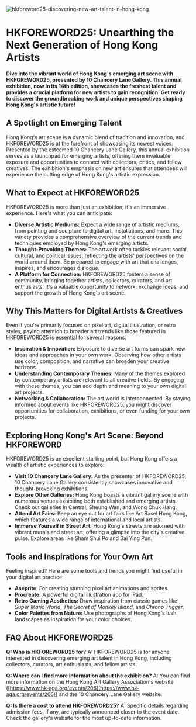 ![hkforeword25-discovering-new-art-talent-in-hong-kong](https://images.pexels.com/photos/33206604/pexels-photo-33206604.jpeg?auto=compress&cs=tinysrgb&fit=crop&h=627&w=1200)

# HKFOREWORD25: Unearthing the Next Generation of Hong Kong Artists

**Dive into the vibrant world of Hong Kong's emerging art scene with HKFOREWORD25, presented by 10 Chancery Lane Gallery. This annual exhibition, now in its 14th edition, showcases the freshest talent and provides a crucial platform for new artists to gain recognition. Get ready to discover the groundbreaking work and unique perspectives shaping Hong Kong's artistic future!**

## A Spotlight on Emerging Talent

Hong Kong's art scene is a dynamic blend of tradition and innovation, and HKFOREWORD25 is at the forefront of showcasing its newest voices. Presented by the esteemed 10 Chancery Lane Gallery, this annual exhibition serves as a launchpad for emerging artists, offering them invaluable exposure and opportunities to connect with collectors, critics, and fellow creatives. The exhibition's emphasis on new art ensures that attendees will experience the cutting edge of Hong Kong's artistic expression.

## What to Expect at HKFOREWORD25

HKFOREWORD25 is more than just an exhibition; it's an immersive experience. Here's what you can anticipate:

*   **Diverse Artistic Mediums:** Expect a wide range of artistic mediums, from painting and sculpture to digital art, installations, and more. This variety provides a comprehensive overview of the current trends and techniques employed by Hong Kong's emerging artists.
*   **Thought-Provoking Themes:** The artwork often tackles relevant social, cultural, and political issues, reflecting the artists' perspectives on the world around them. Be prepared to engage with art that challenges, inspires, and encourages dialogue.
*   **A Platform for Connection:** HKFOREWORD25 fosters a sense of community, bringing together artists, collectors, curators, and art enthusiasts. It's a valuable opportunity to network, exchange ideas, and support the growth of Hong Kong's art scene.

## Why This Matters for Digital Artists & Creatives

Even if you're primarily focused on pixel art, digital illustration, or retro styles, paying attention to broader art trends like those featured in HKFOREWORD25 is essential for several reasons:

*   **Inspiration & Innovation:** Exposure to diverse art forms can spark new ideas and approaches in your own work. Observing how other artists use color, composition, and narrative can broaden your creative horizons.
*   **Understanding Contemporary Themes:** Many of the themes explored by contemporary artists are relevant to all creative fields. By engaging with these themes, you can add depth and meaning to your own digital art projects.
*   **Networking & Collaboration:** The art world is interconnected. By staying informed about events like HKFOREWORD25, you might discover opportunities for collaboration, exhibitions, or even funding for your own projects.

## Exploring Hong Kong's Art Scene: Beyond HKFOREWORD

HKFOREWORD25 is an excellent starting point, but Hong Kong offers a wealth of artistic experiences to explore:

*   **Visit 10 Chancery Lane Gallery:** As the presenter of HKFOREWORD25, 10 Chancery Lane Gallery consistently showcases innovative and thought-provoking exhibitions.
*   **Explore Other Galleries:** Hong Kong boasts a vibrant gallery scene with numerous venues exhibiting both established and emerging artists. Check out galleries in Central, Sheung Wan, and Wong Chuk Hang.
*   **Attend Art Fairs:** Keep an eye out for art fairs like Art Basel Hong Kong, which features a wide range of international and local artists.
*   **Immerse Yourself in Street Art:** Hong Kong's streets are adorned with vibrant murals and street art, offering a glimpse into the city's creative pulse. Explore areas like Sham Shui Po and Sai Ying Pun.

## Tools and Inspirations for Your Own Art

Feeling inspired? Here are some tools and trends you might find useful in your digital art practice:

*   **Aseprite:** For creating stunning pixel art animations and sprites.
*   **Procreate:** A powerful digital illustration app for iPad.
*   **Retro Gaming Aesthetics:** Draw inspiration from classic games like *Super Mario World*, *The Secret of Monkey Island*, and *Chrono Trigger*.
*   **Color Palettes from Nature:** Use photographs of Hong Kong's lush landscapes as inspiration for your color choices.

## FAQ About HKFOREWORD25

**Q: Who is HKFOREWORD25 for?**
A: HKFOREWORD25 is for anyone interested in discovering emerging art talent in Hong Kong, including collectors, curators, art enthusiasts, and fellow artists.

**Q: Where can I find more information about the exhibition?**
A: You can find more information on the Hong Kong Art Gallery Association's website ([https://www.hk-aga.org/events/206](https://www.hk-aga.org/events/206)) and the 10 Chancery Lane Gallery website.

**Q: Is there a cost to attend HKFOREWORD25?**
A: Specific details regarding admission fees, if any, are typically announced closer to the event date. Check the gallery's website for the most up-to-date information.
